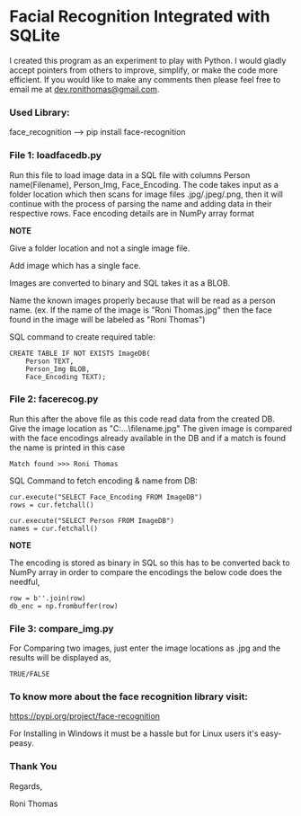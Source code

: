 # Facial Recognition Integrated with SQLite

I created this program as an experiment to play with Python. I would gladly accept pointers from others to improve, simplify, or make the code more efficient. If you would like to make any comments then please feel free to email me at dev.ronithomas@gmail.com.

### Used Library:
face_recognition --> pip install face-recognition

### File 1: loadfacedb.py
Run this file to load image data in a SQL file with columns Person name(Filename), Person_Img, Face_Encoding.
The code takes input as a folder location which then scans for image files .jpg/.jpeg/.png, then it will continue with the process of parsing the name and adding data in their respective rows.
Face encoding details are in NumPy array format

**NOTE**

Give a folder location and not a single image file.

Add image which has a single face.

Images are converted to binary and SQL takes it as a BLOB.

Name the known images properly because that will be read as a person name.
(ex. If the name of the image is "Roni Thomas.jpg" then the face found in the image will be labeled as "Roni Thomas")

SQL command to create required table:

    CREATE TABLE IF NOT EXISTS ImageDB(
        Person TEXT,
        Person_Img BLOB,
        Face_Encoding TEXT);

### File 2: facerecog.py
Run this after the above file as this code read data from the created DB.
Give the image location as "C:\...\filename.jpg"
The given image is compared with the face encodings already available in the DB and if a match is found the name is printed in this case 

    Match found >>> Roni Thomas

SQL Command to fetch encoding & name from DB:
    
    cur.execute("SELECT Face_Encoding FROM ImageDB")
    rows = cur.fetchall()

    cur.execute("SELECT Person FROM ImageDB")
    names = cur.fetchall()

**NOTE**

The encoding is stored as binary in SQL so this has to be converted back to NumPy array in order to compare the encodings the below code does the needful,

    row = b''.join(row)
    db_enc = np.frombuffer(row)

### File 3: compare_img.py
For Comparing two images, just enter the image locations as .jpg and the results will be displayed as,
    
    TRUE/FALSE

### To know more about the face recognition library visit:
https://pypi.org/project/face-recognition

For Installing in Windows it must be a hassle but for Linux users it's easy-peasy.


### Thank You

Regards,

Roni Thomas
